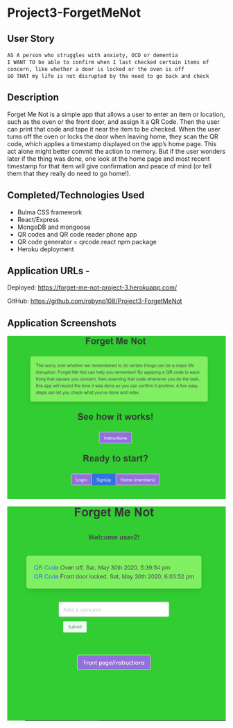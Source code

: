 # Project3-ForgetMeNot
## User Story

```
AS A person who struggles with anxiety, OCD or dementia
I WANT TO be able to confirm when I last checked certain items of concern, like whether a door is locked or the oven is off
SO THAT my life is not disrupted by the need to go back and check

```

## Description

Forget Me Not is a simple app that allows a user to enter an item or location, such as the oven or the front door, and assign it a QR Code.  Then the user can print that code and tape it near the item to be checked.  When the user turns off the oven or locks the door when leaving home, they scan the QR code, which applies a timestamp displayed on the app’s home page. This act alone might better commit the action to memory.  But if the user wonders later if the thing was done, one look at the home page and most recent timestamp for that item will give confirmation and peace of mind (or tell them that they really do need to go home!).

## Completed/Technologies Used

* Bulma CSS framework
* React/Express
* MongoDB and mongoose
* QR codes and QR code reader phone app
* QR code generator = qrcode.react npm package
* Heroku deployment

## Application URLs - 

Deployed: https://forget-me-not-project-3.herokuapp.com/

GitHub: https://github.com/robynp108/Project3-ForgetMeNot 

## Application Screenshots

![FrontPage screenshot](FrontPage.PNG)

![HomePage screenshot](HomePage.PNG)

